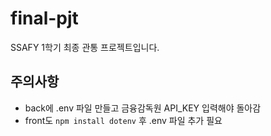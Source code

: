 # final-pjt
SSAFY 1학기 최종 관통 프로젝트입니다.

## 주의사항
- back에 .env 파일 만들고 금융감독원 API_KEY 입력해야 돌아감
- front도 `npm install dotenv` 후 .env 파일 추가 필요